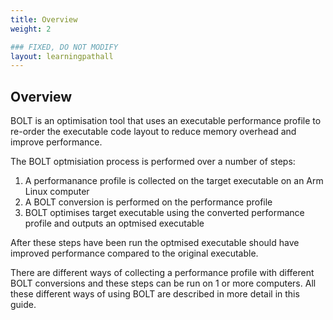 ```yaml
---
title: Overview
weight: 2

### FIXED, DO NOT MODIFY
layout: learningpathall
---
```


## Overview

BOLT is an optimisation tool that uses an executable performance profile to re-order the executable code layout to reduce memory overhead and improve performance.

The BOLT optmisiation process is performed over a number of steps:
1. A performanance profile is collected on the target executable on an Arm Linux computer
2. A BOLT conversion is performed on the performance profile
3. BOLT optimises target executable using the converted performance profile and outputs an optmised executable

After these steps have been run the optmised executable should have improved performance compared to the original executable. 

There are different ways of collecting a performance profile with different BOLT conversions and these steps can be run on 1 or more computers. All these different ways of using BOLT are described in more detail in this guide.
